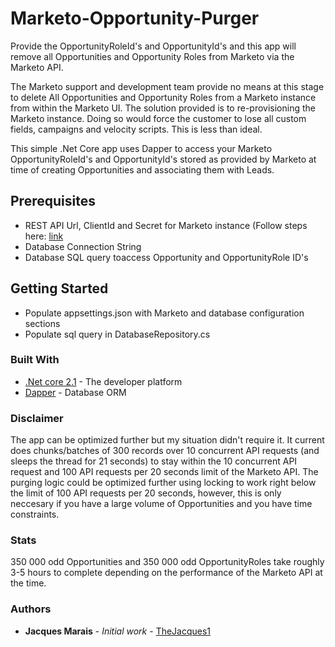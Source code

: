 # Marketo-Opportunity-Purger

Provide the OpportunityRoleId's and OpportunityId's and this app will remove all Opportunities and Opportunity Roles from Marketo via the Marketo API.

The Marketo support and development team provide no means at this stage to delete All Opportunities and Opportunity Roles from a Marketo instance from within the Marketo UI. The solution provided is to re-provisioning the Marketo instance. Doing so would force the customer to lose all custom fields, campaigns and velocity scripts. This is less than ideal.

This simple .Net Core app uses Dapper to access your Marketo OpportunityRoleId's and OpportunityId's stored as provided by Marketo at time of creating Opportunities and associating them with Leads.

## Prerequisites

* REST API Url, ClientId and Secret for Marketo instance (Follow steps here: [link](https://developers.marketo.com/rest-api/)
* Database Connection String
* Database SQL query toaccess Opportunity and OpportunityRole ID's

## Getting Started

* Populate appsettings.json with Marketo and database configuration sections
* Populate sql query in DatabaseRepository.cs

### Built With

* [.Net core 2.1](https://dotnet.microsoft.com/download/dotnet-core/2.1) - The developer platform
* [Dapper](https://github.com/StackExchange/Dapper) - Database ORM

### Disclaimer

The app can be optimized further but my situation didn't require it. 
It current does chunks/batches of 300 records over 10 concurrent API requests (and sleeps the thread for 21 seconds) to stay within the 10 concurrent API request and 100 API requests per 20 seconds limit of the Marketo API. The purging logic could be optimized further using locking to work right below the limit of 100 API requests per 20 seconds, however, this is only neccesary if you have a large volume of Opportunities and you have time constraints.

### Stats

350 000 odd Opportunities and 350 000 odd OpportunityRoles take roughly 3-5 hours to complete depending on the performance of the Marketo API at the time.

### Authors

* **Jacques Marais** - *Initial work* - [TheJacques1](https://github.com/Thejacques1/)
